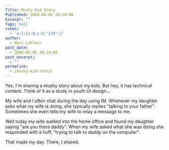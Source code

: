 ```yaml
---
Title: Mushy Kid Story
Published: 2006-06-05 20:10:00
Excerpt: ""
Tags: null
views:
  - 'a:1:{i:0;s:3:"219";}'
author:
  - Marc LaFleur
post_date:
  - 2006-06-05 20:10:00
post_excerpt:
  - ""
permalink:
  - /mushy-kid-story/
---
```

<p>Yes, I'm sharing a mushy story about my kids. But hey, it has technical content. Think of it as a study in youth UI design...</p>
<p>My wife and I often chat during the day using IM. Whenever my daughter asks what my wife is doing, she typically replies "talking to your father". Sometimes she even tells my wife to relay a message to me. </p>
<p>Well today my wife walked into the home office and found my daughter saying "are you there daddy". When my wife asked what she was doing she responded with a huff, "trying to talk to daddy on the computer".</p>
<p>That made my day. There, I shared.</p>